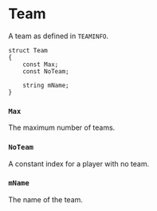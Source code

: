# Team

A team as defined in `TEAMINFO`.

```
struct Team
{
	const Max;
	const NoTeam;

	string mName;
}
```

### `Max`

The maximum number of teams.

### `NoTeam`

A constant index for a player with no team.

### `mName`

The name of the team.

<!-- EOF -->
